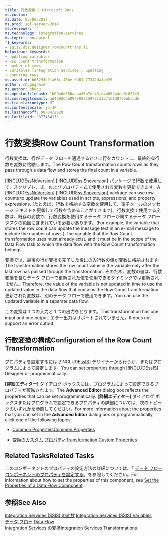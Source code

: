 ```yaml
---
title: 行数変換 | Microsoft Docs
ms.custom: ''
ms.date: 03/06/2017
ms.prod: sql-server-2014
ms.reviewer: ''
ms.technology: integration-services
ms.topic: conceptual
f1_keywords:
- sql12.dts.designer.rowcounttrans.f1
helpviewer_keywords:
- updating variables
- Row Count transformation
- number of rows
- variables [Integration Services], updating
- counting rows
ms.assetid: b68293b9-a68c-40be-9d81-77342da1be29
author: chugugrace
ms.author: chugu
ms.openlocfilehash: 1b0940d608aeaa96b7ec43fa4486944ce0f887e3
ms.sourcegitcommit: ad4d92dce894592a259721a1571b1d8736abacdb
ms.translationtype: MT
ms.contentlocale: ja-JP
ms.lasthandoff: 08/04/2020
ms.locfileid: "87743413"
---
```

# <a name="row-count-transformation"></a><span data-ttu-id="59ad3-102">行数変換</span><span class="sxs-lookup"><span data-stu-id="59ad3-102">Row Count Transformation</span></span>
  <span data-ttu-id="59ad3-103">行数変換は、行がデータ フローを通過するときに行をカウントし、最終的な行数を変数に格納します。</span><span class="sxs-lookup"><span data-stu-id="59ad3-103">The Row Count transformation counts rows as they pass through a data flow and stores the final count in a variable.</span></span>  
  
 <span data-ttu-id="59ad3-104">[!INCLUDE[ssNoVersion](../../../includes/ssnoversion-md.md)] [!INCLUDE[ssISnoversion](../../../includes/ssisnoversion-md.md)] パッケージで行数を使用して、スクリプト、式、およびプロパティ式で使用される変数を更新できます。</span><span class="sxs-lookup"><span data-stu-id="59ad3-104">A [!INCLUDE[ssNoVersion](../../../includes/ssnoversion-md.md)] [!INCLUDE[ssISnoversion](../../../includes/ssisnoversion-md.md)] package can use row counts to update the variables used in scripts, expressions, and property expressions.</span></span> <span data-ttu-id="59ad3-105">(たとえば、行数を格納する変数を使用して、電子メールのメッセージ テキストを更新して行数を含めることができます)。行数変換で使用する変数は、既存の変数で、行数変換を使用するデータ フローが属するデータ フロー タスクの範囲に含まれている必要があります。</span><span class="sxs-lookup"><span data-stu-id="59ad3-105">(For example, the variable that stores the row count can update the message text in an e-mail message to include the number of rows.) The variable that the Row Count transformation uses must already exist, and it must be in the scope of the Data Flow task to which the data flow with the Row Count transformation belongs.</span></span>  
  
 <span data-ttu-id="59ad3-106">変換では、最後の行が変換を完了した後にのみ行数の値が変数に格納されます。</span><span class="sxs-lookup"><span data-stu-id="59ad3-106">The transformation stores the row count value in the variable only after the last row has passed through the transformation.</span></span> <span data-ttu-id="59ad3-107">そのため、変数の値は、行数変換を含むデータ フローで更新された値を使用できるタイミングでは更新されません。</span><span class="sxs-lookup"><span data-stu-id="59ad3-107">Therefore, the value of the variable is not updated in time to use the updated value in the data flow that contains the Row Count transformation.</span></span> <span data-ttu-id="59ad3-108">更新された変数は、別のデータ フローで使用できます。</span><span class="sxs-lookup"><span data-stu-id="59ad3-108">You can use the updated variable in a separate data flow.</span></span>  
  
 <span data-ttu-id="59ad3-109">この変換は 1 つの入力と 1 つの出力をとります。</span><span class="sxs-lookup"><span data-stu-id="59ad3-109">This transformation has one input and one output.</span></span> <span data-ttu-id="59ad3-110">エラー出力はサポートされていません。</span><span class="sxs-lookup"><span data-stu-id="59ad3-110">It does not support an error output.</span></span>  
  
## <a name="configuration-of-the-row-count-transformation"></a><span data-ttu-id="59ad3-111">行数変換の構成</span><span class="sxs-lookup"><span data-stu-id="59ad3-111">Configuration of the Row Count Transformation</span></span>  
 <span data-ttu-id="59ad3-112">プロパティを設定するには [!INCLUDE[ssIS](../../../includes/ssis-md.md)] デザイナーから行うか、またはプログラムによって設定します。</span><span class="sxs-lookup"><span data-stu-id="59ad3-112">You can set properties through [!INCLUDE[ssIS](../../../includes/ssis-md.md)] Designer or programmatically.</span></span>  
  
 <span data-ttu-id="59ad3-113">**[詳細エディター]** ダイアログ ボックスには、プログラムによって設定できるプロパティが反映されます。</span><span class="sxs-lookup"><span data-stu-id="59ad3-113">The **Advanced Editor** dialog box reflects the properties that can be set programmatically.</span></span> <span data-ttu-id="59ad3-114">**[詳細エディター]** ダイアログ ボックスまたはプログラムで設定できるプロパティの詳細については、次のトピックのいずれかを参照してください。</span><span class="sxs-lookup"><span data-stu-id="59ad3-114">For more information about the properties that you can set in the **Advanced Editor** dialog box or programmatically, click one of the following topics:</span></span>  
  
-   [<span data-ttu-id="59ad3-115">Common Properties</span><span class="sxs-lookup"><span data-stu-id="59ad3-115">Common Properties</span></span>](../../common-properties.md)  
  
-   [<span data-ttu-id="59ad3-116">変換のカスタム プロパティ</span><span class="sxs-lookup"><span data-stu-id="59ad3-116">Transformation Custom Properties</span></span>](transformation-custom-properties.md)  
  
## <a name="related-tasks"></a><span data-ttu-id="59ad3-117">Related Tasks</span><span class="sxs-lookup"><span data-stu-id="59ad3-117">Related Tasks</span></span>  
 <span data-ttu-id="59ad3-118">このコンポーネントのプロパティの設定方法の詳細については、「 [データ フロー コンポーネントのプロパティを設定する](../set-the-properties-of-a-data-flow-component.md)」を参照してください。</span><span class="sxs-lookup"><span data-stu-id="59ad3-118">For information about how to set the properties of this component, see [Set the Properties of a Data Flow Component](../set-the-properties-of-a-data-flow-component.md).</span></span>  
  
## <a name="see-also"></a><span data-ttu-id="59ad3-119">参照</span><span class="sxs-lookup"><span data-stu-id="59ad3-119">See Also</span></span>  
 <span data-ttu-id="59ad3-120">[Integration Services &#40;SSIS&#41; の変数](../../integration-services-ssis-variables.md) </span><span class="sxs-lookup"><span data-stu-id="59ad3-120">[Integration Services &#40;SSIS&#41; Variables](../../integration-services-ssis-variables.md) </span></span>  
 <span data-ttu-id="59ad3-121">[データ フロー](../data-flow.md) </span><span class="sxs-lookup"><span data-stu-id="59ad3-121">[Data Flow](../data-flow.md) </span></span>  
 [<span data-ttu-id="59ad3-122">Integration Services の変換</span><span class="sxs-lookup"><span data-stu-id="59ad3-122">Integration Services Transformations</span></span>](integration-services-transformations.md)  
  
  
